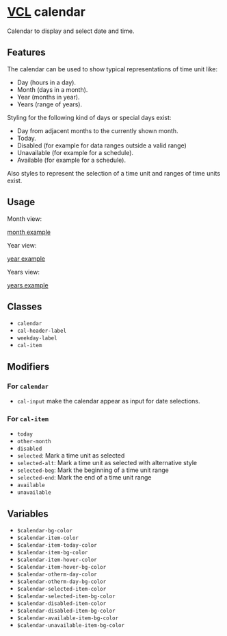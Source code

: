 # [VCL](https://vcl.github.io/vcl/) calendar

Calendar to display and select date and time.

## Features

The calendar can be used to show typical representations of time unit like:

- Day (hours in a day).
- Month (days in a month).
- Year (months in year).
- Years (range of years).

Styling for the following kind of days or special days exist:

- Day from adjacent months to the currently shown month.
- Today.
- Disabled (for example for data ranges outside a valid range)
- Unavailable (for example for a schedule).
- Available (for example for a schedule).

Also styles to represent the selection of a time unit and ranges of time units
exist.

## Usage

Month view:

[month example](/demo/example-month.html)

Year view:

[year example](/demo/example-year.html)

Years view:

[years example](/demo/example-years.html)

## Classes

- `calendar`
- `cal-header-label`
- `weekday-label`
- `cal-item`

## Modifiers

### For `calendar`

- `cal-input` make the calendar appear as input for date selections.

### For `cal-item`

- `today`
- `other-month`
- `disabled`
- `selected`: Mark a time unit as selected
- `selected-alt`: Mark a time unit as selected with alternative style
- `selected-beg`: Mark the beginning of a time unit range
- `selected-end`: Mark the end of a time unit range
- `available`
- `unavailable`

## Variables

- `$calendar-bg-color`
- `$calendar-item-color`
- `$calendar-item-today-color`
- `$calendar-item-bg-color`
- `$calendar-item-hover-color`
- `$calendar-item-hover-bg-color`
- `$calendar-otherm-day-color`
- `$calendar-otherm-day-bg-color`
- `$calendar-selected-item-color`
- `$calendar-selected-item-bg-color`
- `$calendar-disabled-item-color`
- `$calendar-disabled-item-bg-color`
- `$calendar-available-item-bg-color`
- `$calendar-unavailable-item-bg-color`
